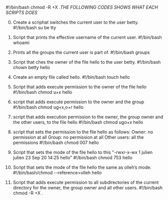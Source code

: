 #!/bin/bash
chmod -R +X .*THE FOLLOWING CODES SHOWS WHAT EACH SCRIPTS DOES*

0. Create a scriphat switches the current user to the user betty. #!/bin/bash su be   tty

1. Script that prints the effective username of the current user. #!/bin/bash whoami

2. Prints all the groups the current user is part of. #!/bin/bash groups

3. Script that ches the owner of the file hello to the user betty. #!/bin/bash chown betty hello

4. Create an empty file called hello. #!/bin/bash touch hello

5. Script that adds execute permission to the owner of the file hello #!/bin/bash chmod u+x hello

6. script that adds execute permission to the owner and the group  #!/bin/bash chmod ug+x,o+r hello

7. script that adds execution permission to the owner, the group owner and the other users, to the file hello #!/bin/bash chmod ugo+x hello

8. script that sets the permission to the file hello as follows:
Owner: no permission at all
Group: no permission at all
Other users: all the permissions
#!/bin/bash chmod 007 hello

9. Script that sets the mode of the file hello to this "-rwxr-x-wx 1 julien julien 23 Sep 20 14:25 hello" #!/bin/bash chmod 753 hello

10. Script that sets the mode of the file hello the same as olleh’s mode. #!/bin/bash/chmod --reference=olleh hello

11. Script that adds execute permission to all subdirectories of the current directory for the owner, the group owner and all other users. #!/bin/bash chmod -R +X .